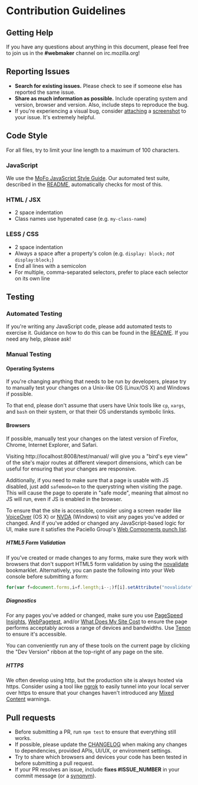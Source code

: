 # Contribution Guidelines

## Getting Help

If you have any questions about anything in this document, please
feel free to join us in the **#webmaker** channel on irc.mozilla.org!

## Reporting Issues

- **Search for existing issues.** Please check to see if someone else
  has reported the same issue.
- **Share as much information as possible.** Include operating system
  and version, browser and version. Also, include steps to reproduce
  the bug.
- If you're experiencing a visual bug, consider [attaching][] a
  [screenshot][] to your issue. It's extremely helpful.

## Code Style

For all files, try to limit your line length to a maximum of 100
characters.

### JavaScript

We use the [MoFo JavaScript Style Guide][js]. Our automated test suite,
described in the [README][], automatically checks for most of this.

### HTML / JSX

- 2 space indentation
- Class names use hypenated case (e.g. `my-class-name`)

### LESS / CSS

- 2 space indentation
- Always a space after a property's colon (e.g. `display: block;`
  *not* `display:block;`)
- End all lines with a semicolon
- For multiple, comma-separated selectors, prefer to place each
  selector on its own line

## Testing

### Automated Testing

If you're writing any JavaScript code, please add automated tests 
to exercise it. Guidance on how to do this can be found in the
[README][]. If you need any help, please ask!

### Manual Testing

#### Operating Systems

If you're changing anything that needs to be run by developers, please
try to manually test your changes on a Unix-like OS (Linux/OS X) and
Windows if possible.

To that end, please don't assume that users have Unix tools like
`cp`, `xargs`, and `bash` on their system, or that their OS
understands symbolic links.

#### Browsers

If possible, manually test your changes on the latest version of
Firefox, Chrome, Internet Explorer, and Safari.

Visiting http://localhost:8008/test/manual/ will give you a
"bird's eye view" of the site's major routes at different viewport
dimensions, which can be useful for ensuring that your changes
are responsive.

Additionally, if you need to make sure that a page is usable with
JS disabled, just add `safemode=on` to the querystring when visiting the
page. This will cause the page to operate in "safe mode", meaning that
almost no JS will run, even if JS is enabled in the browser.

To ensure that the site is accessible, consider using a
screen reader like [VoiceOver][] (OS X) or [NVDA][] (Windows) to
visit any pages you've added or changed. And if you've added
or changed any JavaScript-based logic for UI, make sure it
satisfies the Paciello Group's [Web Components punch list][].

##### HTML5 Form Validation

If you've created or made changes to any forms, make sure they
work with browsers that don't support HTML5 form validation
by using the [novalidate][] bookmarklet. Alternatively, you can
paste the following into your Web console before submitting a form:

```javascript
for(var f=document.forms,i=f.length;i--;)f[i].setAttribute("novalidate",i)
```

##### Diagnostics

For any pages you've added or changed, make sure you
use [PageSpeed Insights][], [WebPagetest][], and/or
[What Does My Site Cost][] to ensure the page performs
acceptably across a range of devices and bandwidths. Use
[Tenon][] to ensure it's accessible.

You can conveniently run any of these tools on the current page
by clicking the "Dev Version" ribbon at the top-right of any
page on the site.

##### HTTPS

We often develop using http, but the production site is always
hosted via https. Consider using a tool like [ngrok][] to easily
tunnel into your local server over https to ensure that your
changes haven't introduced any [Mixed Content][] warnings.

## Pull requests

- Before submitting a PR, run `npm test` to ensure that everything
  still works.
- If possible, please update the [CHANGELOG][] when making any changes to
  dependencies, provided APIs, UI/UX, or environment settings.
- Try to share which browsers and devices your code has been tested
  in before submitting a pull request.
- If your PR resolves an issue, include **fixes #ISSUE_NUMBER** in your
  commit message (or a [synonym][]).

[attaching]: https://github.com/blog/1347-issue-attachments
[screenshot]: https://www.google.com/search?q=how+to+take+a+screenshot
[README]: https://github.com/mozilla/teach.webmaker.org#readme
[CHANGELOG]: https://github.com/mozilla/teach.webmaker.org/blob/develop/CHANGELOG.md
[js]: https://github.com/MozillaFoundation/javascript-style-guide
[synonym]: https://help.github.com/articles/closing-issues-via-commit-messages
[PageSpeed Insights]: https://developers.google.com/speed/pagespeed/insights/
[WebPagetest]: http://www.webpagetest.org/
[What Does My Site Cost]: http://whatdoesmysitecost.com/
[Tenon]: http://tenon.io/
[ngrok]: https://ngrok.com/
[Mixed Content]: https://developer.mozilla.org/en-US/docs/Security/MixedContent
[VoiceOver]: http://webaim.org/articles/voiceover/
[NVDA]: https://www.marcozehe.de/articles/how-to-use-nvda-and-firefox-to-test-your-web-pages-for-accessibility/
[Web Components punch list]: http://www.paciellogroup.com/blog/2014/09/web-components-punch-list/
[novalidate]: http://novalidate.com/
